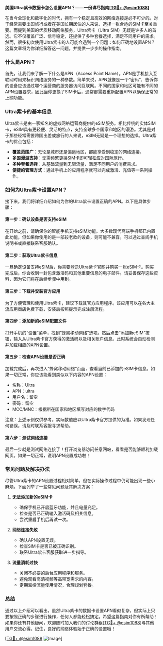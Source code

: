 **美国Ultra紫卡数据卡怎么设置APN？——一份详尽指南[[TG💪+ @esim1088](https://t.me/s/esim1088)]**

在当今全球化和数字化的时代，拥有一个稳定且高效的网络连接是必不可少的。对于经常需要出国旅行或者在美国长期居住的人来说，选择一张合适的SIM卡至关重要。而提到美国的优质移动网络服务，Ultra紫卡（Ultra SIM）无疑是许多人的首选。它不仅覆盖广泛、信号稳定，还提供了多种套餐选择，满足不同用户的需求。然而，很多初次使用Ultra紫卡的人可能会遇到一个问题：如何正确地设置APN？这篇文章将为你详细解答这一问题，并提供一步步的操作指南。

### 什么是APN？

首先，让我们来了解一下什么是APN（Access Point Name）。APN是手机接入互联网时用来标识网络服务的一种参数。简单来说，APN就像是一个“密码”，告诉你的设备应该通过哪个运营商的服务器访问互联网。不同的国家和地区可能有不同的APN设置要求，因此当你更换了SIM卡后，通常都需要重新配置APN以确保正常的上网功能。

### Ultra紫卡的基本信息

Ultra紫卡是由一家知名的虚拟网络运营商提供的eSIM服务。相比传统的实体SIM卡，eSIM具有更轻便、灵活的特点，支持全球多个国家和地区的漫游。尤其是对于那些经常需要跨国出差或旅行的人来说，eSIM无疑是一个理想的选择。Ultra紫卡的优点包括：

- **覆盖范围广**：无论是城市还是偏远地区，都能享受到稳定的网络连接。
- **多国漫游支持**：无需频繁更换SIM卡即可轻松应对国际旅行。
- **多种套餐选择**：从基础流量到无限流量，满足不同用户的消费需求。
- **便捷的管理方式**：通过手机上的应用程序就可以完成激活、充值等一系列操作。

### 如何为Ultra紫卡设置APN？

接下来，我们将详细介绍如何为你的Ultra紫卡设置正确的APN。以下是具体步骤：

#### 第一步：确认设备是否支持eSIM

在开始之前，请确保你的智能手机支持eSIM功能。大多数现代高端手机都已内置此功能，但如果你使用的是一部较老款的设备，则可能不兼容。可以通过查阅手机说明书或直接联系客服确认。

#### 第二步：获取Ultra紫卡信息

一旦确定设备支持eSIM后，你需要登录Ultra紫卡官网并购买一张eSIM卡。购买完成后，你会收到一封包含激活码和其他重要信息的电子邮件。请妥善保存这些资料，因为它们将在后续步骤中用到。

#### 第三步：下载并安装官方应用

为了方便管理和使用Ultra紫卡，建议下载其官方应用程序。该应用可以在各大主流应用商店免费下载，安装后按照提示完成注册流程。

#### 第四步：添加新的eSIM配置文件

打开手机的“设置”菜单，找到“蜂窝移动网络”选项。然后点击“添加新eSIM”按钮，输入从Ultra紫卡官方获得的激活码以及相关账户信息。此时系统会自动检测并加载相应的APN设置。

#### 第五步：检查APN设置是否正确

加载完成后，再次进入“蜂窝移动网络”页面，查看当前已添加的eSIM卡信息。如果一切正常，你应该能看到类似以下内容的APN设置：
- 名称：Ultra
- APN：ultra
- 用户名：留空
- 密码：留空
- MCC/MNC：根据所在国家和地区填写对应的数字代码

注意：上述示例仅供参考，实际数值应以Ultra紫卡官方提供的为准。如果发现任何错误，请及时联系客服寻求帮助。

#### 第六步：测试网络连接

最后一步就是测试网络连接了！打开浏览器访问任意网站，看看是否能够顺利加载网页。如果一切正常，说明APN设置成功啦！

### 常见问题及解决办法

尽管Ultra紫卡的APN设置过程相对简单，但在实际操作过程中仍可能出现一些小麻烦。下面列举了一些常见问题及其解决方案：

1. **无法添加新的eSIM卡**
   - 确保手机已开启蓝牙功能，并且电量充足。
   - 检查是否已正确输入激活码及相关信息。
   - 尝试重启手机后再试一次。

2. **网络连接失败**
   - 确认APN设置无误。
   - 检查SIM卡是否已被正确识别。
   - 联系Ultra紫卡客服获取进一步指导。

3. **流量消耗过快**
   - 关闭不必要的后台应用程序和服务。
   - 避免观看高清视频等高带宽需求的内容。
   - 定期监控流量使用情况，合理规划套餐。

### 总结

通过以上介绍可以看出，虽然Ultra紫卡的数据卡设置APN看似复杂，但实际上只要按照正确的步骤进行操作，任何人都能轻松搞定。希望这篇指南对你有所帮助！如果你还有其他疑问，欢迎随时加入我们的讨论群组[[TG💪+ @esim1088](https://t.me/s/esim1088)]与其他用户交流心得。记住，良好的网络体验始于正确的设置哦！

[[TG💪+ @esim1088](https://t.me/s/esim1088) ![Image](https://i.postimg.cc/4NQfJmqS/Snipaste-2025-05-13-00-14-12.png)]